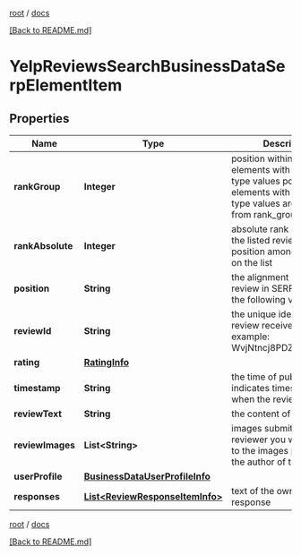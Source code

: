 [root](./../ "root") / [docs](./ "docs")

[[Back to README.md]](./../README.md "[Back to README.md]")

# YelpReviewsSearchBusinessDataSerpElementItem

## Properties

| Name | Type | Description | Notes |
|------------ | ------------- | ------------- | -------------|
|**rankGroup** | **Integer** | position within a group of elements with identical type values positions of elements with different type values are omitted from rank_group |  [optional] |
|**rankAbsolute** | **Integer** | absolute rank among all the listed reviews absolute position among all reviews on the list |  [optional] |
|**position** | **String** | the alignment of the review in SERP can take the following values: left |  [optional] |
|**reviewId** | **String** | the unique identifier of a review received from Yelp example: WvjNtncj8PDZytbofWlC5A |  [optional] |
|**rating** | [**RatingInfo**](RatingInfo.md) |  |  [optional] |
|**timestamp** | **String** | the time of publication indicates timestamp of when the review was listed |  [optional] |
|**reviewText** | **String** | the content of the review |  [optional] |
|**reviewImages** | **List&lt;String&gt;** | images submitted by the reviewer you will find URLs to the images provided by the author of this review |  [optional] |
|**userProfile** | [**BusinessDataUserProfileInfo**](BusinessDataUserProfileInfo.md) |  |  [optional] |
|**responses** | [**List&lt;ReviewResponseItemInfo&gt;**](ReviewResponseItemInfo.md) | text of the owner’s response |  [optional] |

[root](./../ "root") / [docs](./ "docs")

[[Back to README.md]](./../README.md "[Back to README.md]")